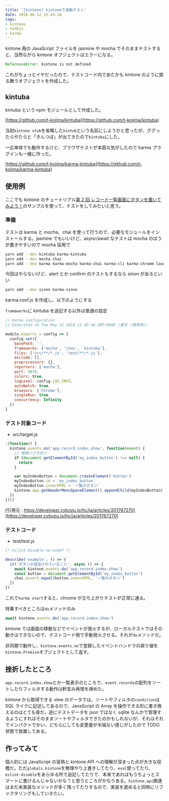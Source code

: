 ```yaml
---
title: '[kintone] kintoneで自動テスト'
date: 2018-06-12 15:43:18
tags:
- kintone
- nodejs
- karma
---
```


kintone 用の JavaScript ファイルを jasmine や mocha でそのままテストすると、当然ながら kintone オブジェクトはエラーになる。

```js
ReferenceError: kintone is not defined
```

これがちょっとイヤだったので、テストコード内であたかも kintone のように振る舞うオブジェクトを作成した。

<!-- more -->

## kintuba

kintuba という npm モジュールとして作成した。

[https://github.com/t-kojima/kintuba](https://github.com/t-kojima/kintuba)

当初`kintone stub`を省略した`kintub`という名前にしようかと思ったが、ググったらやたらと「きんつば」が出てきたので`kintuba`にした。

一応単体でも動作するけど、ブラウザテストが本筋な気がしたので karma プラグインも一緒に作った。

[https://github.com/t-kojima/karma-kintuba](https://github.com/t-kojima/karma-kintuba)

## 使用例

ここでも kintone のチュートリアル[第 2 回 レコード一覧画面にボタンを置いてみよう！](https://developer.cybozu.io/hc/ja/articles/201767270)のサンプルを使って、テストをしてみたいと思う。

### 準備

テストは karma と mocha、chai を使って行うので、必要なモジュールをインストールする。jasmine でもいいけど、async/await なテストは mocha のほうが書きやすいので mocha 採用で

```bash
yarn add --dev kintuba karma-kintuba
yarn add --dev mocha chai
yarn add --dev karma karma-mocha karma-chai karma-cli karma-chrome-launcher
```

今回はやらないけど、alert とか confirm のテストもするなら sinon があるといい

```bash
yarn add --dev sinon karma-sinon
```

karma.conf.js を作成し、以下のようにする

`frameworks`に kintuba を追記する以外は普通の設定

```js
// Karma configuration
// Generated on Tue May 22 2018 11:49:46 GMT+0900 (東京 (標準時))

module.exports = config => {
  config.set({
    basePath: '',
    frameworks: ['mocha', 'chai', 'kintuba'],
    files: ['src/**/*.js', 'test/**/*.js'],
    exclude: [],
    preprocessors: {},
    reporters: ['mocha'],
    port: 9876,
    colors: true,
    logLevel: config.LOG_INFO,
    autoWatch: true,
    browsers: ['Chrome'],
    singleRun: true,
    concurrency: Infinity
  })
}
```

### テスト対象コード

- src/target.js

```js
;(function() {
  kintone.events.on('app.record.index.show', function(event) {
    // 増殖バグを防ぐ
    if (document.getElementById('my_index_button') !== null) {
      return
    }

    var myIndexButton = document.createElement('button')
    myIndexButton.id = 'my_index_button'
    myIndexButton.innerHTML = '一覧のボタン'
    kintone.app.getHeaderMenuSpaceElement().appendChild(myIndexButton)
  })
})()
```

[引用元 : https://developer.cybozu.io/hc/ja/articles/201767270](https://developer.cybozu.io/hc/ja/articles/201767270)

### テストコード

- test/test.js

```js
/* eslint-disable no-undef */

describe('example', () => {
  it('ボタンが追加されていること', async () => {
    await kintone.events.do('app.record.index.show')
    const button = document.getElementById('my_index_button')
    chai.assert.equal(button.innerHTML, '一覧のボタン')
  })
})
```

これで`karma start`すると、chrome が立ち上がりテストが正常に通る。

特筆すべきところは`do`メソッドのみ

```js
await kintone.events.do('app.record.index.show')
```

kintone では画面の移動などでイベントが発火するが、ローカルテストではその動きはできないので、テストコード側で手動発火させる。それが`do`メソッドだ。

非同期で動作し、`kintone.events.on`で登録したイベントハンドラの戻り値を`kintone.Promise`オブジェクトとして返す。

## 挫折したところ

`app.record.index.show`とか一覧表示のところで、`event.records`の配列をソートしたりフィルタする動作は軒並み再現を諦めた。

kintone から取得できる view のデータでは、ソートやフィルタの`condition`は SQL ライクに記述してあるので、JavaScript の Array を操作できる形に書き換えるのはとても骨だ。逆にテストデータを json ではなく sqlite なんかで管理するようにすればそのままソートやフィルタできたのかもしれないが、それはそれでインパクトでかい、どちらにしても変更量が半端ない感じがしたので TODO 状態で放置してある。

## 作ってみて

個人的には JavaScript の習熟と kintone API への理解が深まった点が大きな収穫だ。ただ`globals.kintone`を無理やり上書きしてたり、`eval`使ってたり、`eslint-disable`をあらゆる所で追記してたりで、本来であればもうちょっとスマートに書けるんじゃないかな？と思うところがかなりある。`kintone.api`関連はまだ未実装なメソッドが多く残ってたりするので、実装を進めると同時にリファクタリングもしていきたい。

